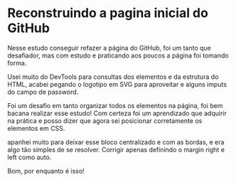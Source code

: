 # **Reconstruindo a pagina inicial do GitHub**

Nesse estudo conseguir refazer a página do GitHub, foi um tanto que desafiador, mas com estudo e praticando aos poucos a página foi tomando forma.

Usei muito do DevTools para consultas dos elementos e da estrutura do HTML, acabei pegando o logotipo em SVG para aproveitar e alguns imputs do campo de password.

Foi um desafio em tanto organizar todos os elementos na página, foi bem bacana realizar esse estudo! Com certeza foi um aprendizado que adquirir na prática e posso dizer que agora sei posicionar corretamente os elementos em CSS.

apanhei muito para deixar esse bloco centralizado e com as bordas, e era algo tão simples de se resolver. Corrigir apenas definindo o margin right e left como auto.

Bom, por enquanto é isso!
